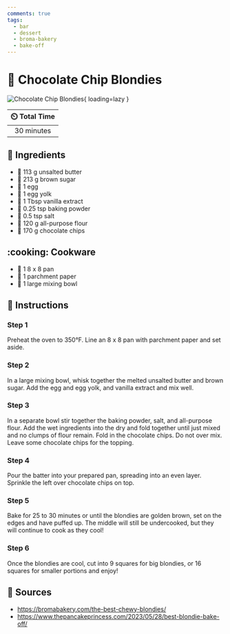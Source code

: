 ```yaml
---
comments: true
tags:
  - bar
  - dessert
  - broma-bakery
  - bake-off
---
```

# :cookie: Chocolate Chip Blondies

![Chocolate Chip Blondies][1]{ loading=lazy }

| :timer_clock: Total Time |
|:-----------------------: |
| 30 minutes |

## :salt: Ingredients

- :butter: 113 g unsalted butter
- :maple_leaf: 213 g brown sugar
- :egg: 1 egg
- :egg: 1 egg yolk
- :icecream: 1 Tbsp vanilla extract
- :dash: 0.25 tsp baking powder
- :salt: 0.5 tsp salt
- :ear_of_rice: 120 g all-purpose flour
- :chocolate_bar: 170 g chocolate chips

## :cooking: Cookware

- :pie: 1 8 x 8 pan
- :page_with_curl: 1 parchment paper
- :bowl_with_spoon: 1 large mixing bowl

## :pencil: Instructions

### Step 1

Preheat the oven to 350°F. Line an 8 x 8 pan with parchment paper and set aside.

### Step 2

In a large mixing bowl, whisk together the melted unsalted butter and brown sugar. Add the egg and egg yolk, and vanilla
extract and mix well.

### Step 3

In a separate bowl stir together the baking powder, salt, and all-purpose flour. Add the wet ingredients into the dry
and fold together until just mixed and no clumps of flour remain. Fold in the chocolate chips. Do not over mix. Leave some chocolate chips for the topping.

### Step 4

Pour the batter into your prepared pan, spreading into an even layer. Sprinkle the left over chocolate chips on top.

### Step 5

Bake for 25 to 30 minutes or until the blondies are golden brown, set on the edges and have puffed up. The middle will
still be undercooked, but they will continue to cook as they cool!

### Step 6

Once the blondies are cool, cut into 9 squares for big blondies, or 16 squares for smaller portions and enjoy!

## :link: Sources

- <https://bromabakery.com/the-best-chewy-blondies/>
- <https://www.thepancakeprincess.com/2023/05/28/best-blondie-bake-off/>

[1]: <../assets/images/chocolate-chip-blondies.png>
